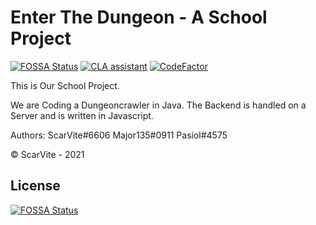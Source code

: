 # Enter The Dungeon - A School Project
[![FOSSA Status](https://app.fossa.com/api/projects/git%2Bgithub.com%2FScarVite%2FEnter-The-Dungeon.svg?type=shield)](https://app.fossa.com/projects/git%2Bgithub.com%2FScarVite%2FEnter-The-Dungeon?ref=badge_shield)
<a href="https://cla-assistant.io/ScarVite/Enter-The-Dungeon"><img src="https://cla-assistant.io/readme/badge/ScarVite/Enter-The-Dungeon" alt="CLA assistant" /></a>
[![CodeFactor](https://www.codefactor.io/repository/github/scarvite/enter-the-dungeon/badge)](https://www.codefactor.io/repository/github/scarvite/enter-the-dungeon)



This is Our School Project.

We are Coding a Dungeoncrawler in Java.
The Backend is handled on a Server and is written in Javascript.

Authors:
ScarVite#6606
Major135#0911
Pasiol#4575

© ScarVite - 2021

## License
[![FOSSA Status](https://app.fossa.com/api/projects/git%2Bgithub.com%2FScarVite%2FEnter-The-Dungeon.svg?type=large)](https://app.fossa.com/projects/git%2Bgithub.com%2FScarVite%2FEnter-The-Dungeon?ref=badge_large)
